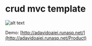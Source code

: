# crud mvc template

![alt text](https://github.com/adavidoaiei/mvc_template/blob/main/persons.png?raw=true)

Demo: [http://adavidoaiei.runasp.net/](http://adavidoaiei.runasp.net/Product)
